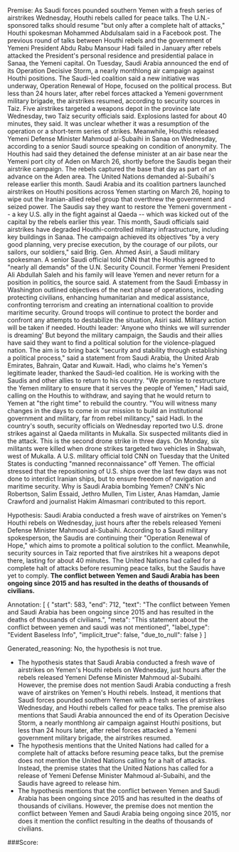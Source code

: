 
Premise:
As Saudi forces pounded southern Yemen with a fresh series of airstrikes Wednesday, Houthi rebels called for peace talks. The U.N.-sponsored talks should resume "but only after a complete halt of attacks," Houthi spokesman Mohammed Abdulsalam said in a Facebook post. The previous round of talks between Houthi rebels and the government of Yemeni President Abdu Rabu Mansour Hadi failed in January after rebels attacked the President's personal residence and presidential palace in Sanaa, the Yemeni capital. On Tuesday, Saudi Arabia announced the end of its Operation Decisive Storm, a nearly monthlong air campaign against Houthi positions. The Saudi-led coalition said a new initiative was underway, Operation Renewal of Hope, focused on the political process. But less than 24 hours later, after rebel forces attacked a Yemeni government military brigade, the airstrikes resumed, according to security sources in Taiz. Five airstrikes targeted a weapons depot in the province late Wednesday, two Taiz security officials said. Explosions lasted for about 40 minutes, they said. It was unclear whether it was a resumption of the operation or a short-term series of strikes. Meanwhile, Houthis released Yemeni Defense Minister Mahmoud al-Subaihi in Sanaa on Wednesday, according to a senior Saudi source speaking on condition of anonymity. The Houthis had said they detained the defense minister at an air base near the Yemeni port city of Aden on March 26, shortly before the Saudis began their airstrike campaign. The rebels captured the base that day as part of an advance on the Aden area. The United Nations demanded al-Subaihi's release earlier this month. Saudi Arabia and its coalition partners launched airstrikes on Houthi positions across Yemen starting on March 26, hoping to wipe out the Iranian-allied rebel group that overthrew the government and seized power. The Saudis say they want to restore the Yemeni government -- a key U.S. ally in the fight against al Qaeda -- which was kicked out of the capital by the rebels earlier this year. This month, Saudi officials said airstrikes have degraded Houthi-controlled military infrastructure, including key buildings in Sanaa. The campaign achieved its objectives "by a very good planning, very precise execution, by the courage of our pilots, our sailors, our soldiers," said Brig. Gen. Ahmed Asiri, a Saudi military spokesman. A senior Saudi official told CNN that the Houthis agreed to "nearly all demands" of the U.N. Security Council. Former Yemeni President Ali Abdullah Saleh and his family will leave Yemen and never return for a position in politics, the source said. A statement from the Saudi Embassy in Washington outlined objectives of the next phase of operations, including protecting civilians, enhancing humanitarian and medical assistance, confronting terrorism and creating an international coalition to provide maritime security. Ground troops will continue to protect the border and confront any attempts to destabilize the situation, Asiri said. Military action will be taken if needed. Houthi leader: 'Anyone who thinks we will surrender is dreaming' But beyond the military campaign, the Saudis and their allies have said they want to find a political solution for the violence-plagued nation. The aim is to bring back "security and stability through establishing a political process," said a statement from Saudi Arabia, the United Arab Emirates, Bahrain, Qatar and Kuwait. Hadi, who claims he's Yemen's legitimate leader, thanked the Saudi-led coalition. He is working with the Saudis and other allies to return to his country. "We promise to restructure the Yemen military to ensure that it serves the people of Yemen," Hadi said, calling on the Houthis to withdraw, and saying that he would return to Yemen at "the right time" to rebuild the country. "You will witness many changes in the days to come in our mission to build an institutional government and military, far from rebel militancy," said Hadi. In the country's south, security officials on Wednesday reported two U.S. drone strikes against al Qaeda militants in Mukalla. Six suspected militants died in the attack. This is the second drone strike in three days. On Monday, six militants were killed when drone strikes targeted two vehicles in Shabwah, west of Mukalla. A U.S. military official told CNN on Tuesday that the United States is conducting "manned reconnaissance" off Yemen. The official stressed that the repositioning of U.S. ships over the last few days was not done to interdict Iranian ships, but to ensure freedom of navigation and maritime security. Why is Saudi Arabia bombing Yemen? CNN's Nic Robertson, Salim Essaid, Jethro Mullen, Tim Lister, Anas Hamdan, Jamie Crawford and journalist Hakim Almasmari contributed to this report.


Hypothesis:
Saudi Arabia conducted a fresh wave of airstrikes on Yemen's Houthi rebels on Wednesday, just hours after the rebels released Yemeni Defense Minister Mahmoud al-Subaihi. According to a Saudi military spokesperson, the Saudis are continuing their "Operation Renewal of Hope," which aims to promote a political solution to the conflict. Meanwhile, security sources in Taiz reported that five airstrikes hit a weapons depot there, lasting for about 40 minutes. The United Nations had called for a complete halt of attacks before resuming peace talks, but the Saudis have yet to comply. **The conflict between Yemen and Saudi Arabia has been ongoing since 2015 and has resulted in the deaths of thousands of civilians.**

Annotation:
[
  {
    "start": 583,
    "end": 712,
    "text": "The conflict between Yemen and Saudi Arabia has been ongoing since 2015 and has resulted in the deaths of thousands of civilians.",
    "meta": "This statement about the conflict between yemen and saudi was not mentioned",
    "label_type": "Evident Baseless Info",
    "implicit_true": false,
    "due_to_null": false
  }
]

Generated_reasoning:
No, the hypothesis is not true. 
- The hypothesis states that Saudi Arabia conducted a fresh wave of airstrikes on Yemen's Houthi rebels on Wednesday, just hours after the rebels released Yemeni Defense Minister Mahmoud al-Subaihi. However, the premise does not mention Saudi Arabia conducting a fresh wave of airstrikes on Yemen's Houthi rebels. Instead, it mentions that Saudi forces pounded southern Yemen with a fresh series of airstrikes Wednesday, and Houthi rebels called for peace talks. The premise also mentions that Saudi Arabia announced the end of its Operation Decisive Storm, a nearly monthlong air campaign against Houthi positions, but less than 24 hours later, after rebel forces attacked a Yemeni government military brigade, the airstrikes resumed. 
- The hypothesis mentions that the United Nations had called for a complete halt of attacks before resuming peace talks, but the premise does not mention the United Nations calling for a halt of attacks. Instead, the premise states that the United Nations has called for a release of Yemeni Defense Minister Mahmoud al-Subaihi, and the Saudis have agreed to release him. 
- The hypothesis mentions that the conflict between Yemen and Saudi Arabia has been ongoing since 2015 and has resulted in the deaths of thousands of civilians. However, the premise does not mention the conflict between Yemen and Saudi Arabia being ongoing since 2015, nor does it mention the conflict resulting in the deaths of thousands of civilians.

###Score:
